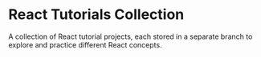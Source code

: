 # React Tutorials Collection
A collection of React tutorial projects, each stored in a separate branch to explore and practice different React concepts.